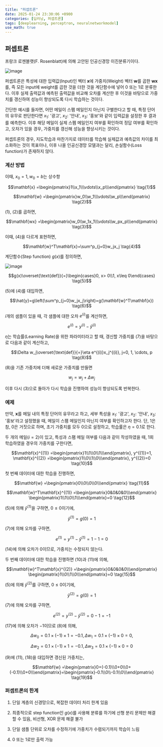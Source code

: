 ```yaml
---
title: "퍼셉트론"
date: 2025-01-24 23:30:06 +0900
categories: [딥러닝, 퍼셉트론]
tags: [deeplearning, perceptron, neuralnetworkmodel]
use_math: true
---
```

## 퍼셉트론
프랑크 로젠블랫(F. Rosenblatt)에 의해 고안된 인공신경망 이진분류기이다.

![image](https://www.dropbox.com/scl/fi/15hf1l3wx0m7ige0z5h67/perceptron.jpg?rlkey=p6oos6h59l4rr0l3hgczrr07m&st=o9bqeeov&raw=1)

퍼셉트론은 특성에 대한 입력값(Input)인 벡터 $\mathbf{x}$에 가중치(Weight) 벡터 $\mathbf{w}$를 곱한 $\mathbf{wx}$를, 즉 모든 input에 weight를 곱한 것을 더한 것을 계단함수에 넣어  0 또는 1로 분류한다. 이후 실제 출력값과 예측된 출력값을 비교해 오차를 계산한 후 이것을 바탕으로 가중치를 갱신하여 성능이 향상되도록 다시 학습하는 것이다.

간단한 예시를 들자면, 어떤 메일이 스팸 메일인지 아닌지 구별한다고 할 때, 특정 단어의 유무로 판단한다면 $x_1$: '광고', $x_2$: '안내', $x_3$: '홍보'와 같이 입력값을 설정한 후 결과를 예측한다. 이후 해당 메일이 실제 스펨 메일인지 여부를 확인하여 정답 여부를 확인하고, 오차가 있을 경우, 가중치를 갱신해 성능을 향상시키는 것이다.

퍼셉트론의 경우, 지도학습과 마찬가지로 데이터를 학습해 실제값과 예측값의 차이를 최소화하는 것이 목표이나, 이후 나올 인공신경망 모델과는 달리, 손실함수(Loss function)가 존재하지 않다.

### 계산 방법
이때, $x_0=1, w_0=b$는 상수항

$$\mathbf{x} =\begin{pmatrix}1\\x_1\\\vdots\\x_p\\\end{pmatrix} \tag{1}$$

$$\mathbf{w} =\begin{pmatrix}w_0\\w_1\\\vdots\\w_p\\\end{pmatrix} \tag{2}$$

(1), (2)를 곱하면,

$$\mathbf{wx} =\begin{pmatrix}w_0\\w_1x_1\\\vdots\\w_px_p\\\end{pmatrix} \tag{3}$$

이때, (4)을 다르게 표현하면,

$$\mathbf{w}^T\mathbf{x}=\sum^p_{j=0}w_jx_j \tag{4}$$

계단함수(Step function) $g(x)$를 정의하면,

![image](https://www.dropbox.com/scl/fi/3ai160iyv0sglsbc4290n/step_function.jpg?rlkey=xm25k28xb25gs8rzorzpvpz4b&st=rb82qbvy&raw=1)

$$g(x)\overset{\text{def}}{=}\begin{cases}0, x> 0\\1, x\leq 0\end{cases} \tag{5}$$

(5)에 (4)를 대입하면,

$$\hat{y}=g\left(\sum^p_{j=0}w_jx_j\right)=g(\mathbf{w}^T\mathbf{x}) \tag{6}$$

$i$개의 샘플이 있을 때, 각 샘플에 대한 오차 $e^{(i)}$를 계산하면,

$$e^{(i)}=y^{(i)}-\hat{y}^{(i)} \tag{7}$$

$\eta$는 학습률(Learning Rate)을 위한 파라미터라고 할 때, 갱신할 가중치를 (7)을 바탕으로 다음과 같이 계산하고,

$$\Delta w_j\overset{\text{def}}{=}\eta e^{(i)}x_j^{(i)}, j=0, 1, \cdots, p \tag{8}$$

(8)을 기존 가중치에 더해 새로운 가중치를 만들면

$$w_j=w_j+\Delta w_j \tag{9}$$

이후 다시 (3)으로 돌아가 다시 학습을 진행하여 성능이 향상되도록 반복한다.

### 예제
만약, $\mathbf{x}$를 메일 내의 특정 단어의 유무라고 하고, 세부 특성을 $x_1$: '광고', $x_2$: '안내', $x_3$: '홍보'라고 설정했을 때, 메일이 스팸 메일인지 아닌지 여부를 확인하고자 한다. 단, 1은 참, 0은 거짓으로 하며, 초기 가중치를 모두 0으로 설정하고, 학습률은 $\eta=0.1$로 한다.

두 개의 메일($i=2$)이 있고, 특성과 스팸 메일 여부를 다음과 같이 작성하였을 때, 1회 학습하였을 경우의 가중치를 구한다면,

$$\mathbf{x}^{(1)} =\begin{pmatrix}1\\1\\0\\1\\\end{pmatrix}, y^{(1)}=1, \mathbf{x}^{(2)} =\begin{pmatrix}1\\0\\1\\0\\\end{pmatrix}, y^{(2)}=0 \tag{10}$$

첫 번째 데이터에 대한 학습을 진행하면,

$$\mathbf{w} =\begin{pmatrix}0\\0\\0\\0\\\end{pmatrix} \tag{11}$$

$$\mathbf{w}^T\mathbf{x}^{(1)} =\begin{pmatrix}0&0&0&0\\\end{pmatrix} \begin{pmatrix}1\\1\\0\\1\\\end{pmatrix}=0 \tag{12}$$

(5)에 의해 $\hat{y}^{(1)}$을 구하면, $0\leq0$이기에,

$$\hat{y}^{(1)}=g(0)=1 \tag{13}$$

(7)에 의해 오차를 구하면,

$$e^{(1)}=y^{(1)}-\hat{y}^{(1)}=1-1=0 \tag{14}$$

(14)에 의해 오차가 0이므로, 가중치는 수정되지 않는다.

두 번째 데이터에 대한 학습을 진행하면 (10)과 (11)에 의해,

$$\mathbf{w}^T\mathbf{x}^{(2)} =\begin{pmatrix}0&0&0&0\\\end{pmatrix} \begin{pmatrix}1\\0\\1\\0\\\end{pmatrix}=0 \tag{15}$$

(5)에 의해 $\hat{y}^{(2)}$를 구하면, $0\leq0$이기에,

$$\hat{y}^{(2)}=g(0)=1 \tag{16}$$

(7)에 의해 오차를 구하면,

$$e^{(2)}=y^{(2)}-\hat{y}^{(2)}=0-1=-1 \tag{17}$$

(17)에 의해 오차가 $-1$이므로 (8)에 의해,

$$\Delta w_0=0.1\times (-1)\times 1=-0.1, \Delta w_1=0.1\times (-1)\times 0=0, $$

$$\Delta w_2=0.1\times (-1)\times 1=-0.1, \Delta w_3=0.1\times (-1)\times 0=0 \tag{18}$$

(9)에 (11), (18)을 대입하면 갱신된 가중치는,

$$\mathbf{w} =\begin{pmatrix}0+(-0.1)\\0+0\\0+(-0.1)\\0+0\\\end{pmatrix}=\begin{pmatrix}-0.1\\0\\-0.1\\0\\\end{pmatrix} \tag{19}$$

### 퍼셉트론의 한계
1) 단일 계층의 신경망으로, 복잡한 데이터 처리 한계 있음

2) 최종적으로 step function인 $g(x)$를 사용해 분류를 하기에 선형 분리 문제만 해결할 수 있음, 비선형, XOR 문제 해결 불가

3) 단일 샘플 단위로 오차를 수정하기에 가중치가 수렴되기까지 학습이 느림

4) 0 또는 1로만 출력 가능